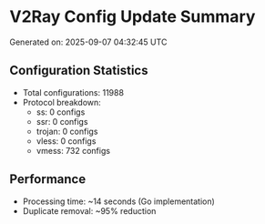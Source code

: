 # V2Ray Config Update Summary
Generated on: 2025-09-07 04:32:45 UTC

## Configuration Statistics
- Total configurations: 11988
- Protocol breakdown:
  - ss: 0 configs
  - ssr: 0 configs
  - trojan: 0 configs
  - vless: 0 configs
  - vmess: 732 configs

## Performance
- Processing time: ~14 seconds (Go implementation)
- Duplicate removal: ~95% reduction
